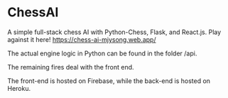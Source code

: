 # ChessAI
A simple full-stack chess AI with Python-Chess, Flask, and React.js.
    Play against it here! https://chess-ai-mjysong.web.app/

The actual engine logic in Python can be found in the folder /api.

The remaining fires deal with the front end.

The front-end is hosted on Firebase, while the back-end is hosted on Heroku.

